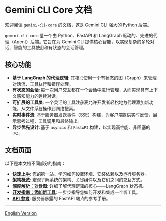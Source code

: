 # Gemini CLI Core 文档

欢迎阅读 `gemini-cli-core` 的文档，这是 Gemini CLI 强大的 Python 后端。

`gemini-cli-core` 是一个由 Python、FastAPI 和 LangGraph 驱动的、先进的代理（Agent）后端。它旨在为 Gemini CLI 提供核心智能，以实现复杂的多轮对话、智能的工具使用和有状态的会话管理。

## 核心功能

- **基于 LangGraph 的代理逻辑**: 其核心使用一个有状态的图（Graph）来管理对话流、工具执行和错误处理。
- **有状态的会话**: 每一次用户交互都在一个会话中进行管理，从而实现具有上下文感知能力的连续对话。
- **可扩展的工具集**: 一个灵活的工具注册表允许开发者轻松地为代理添加新功能，从文件系统操作到网络搜索。
- **实时事件流**: 基于服务器发送事件（SSE）构建，为客户端提供实时反馈，展示思考过程、工具调用和最终输出。
- **异步优先设计**: 基于 `asyncio` 和 `FastAPI` 构建，以实现高性能、非阻塞的 I/O。

## 文档页面

以下是本文档不同部分的指南：

- **[快速上手](./getting-started.md)**: 您的第一站。学习如何设置环境、安装依赖以及运行服务器。
- **[架构概览](./architecture.md)**: 宏观了解系统的架构、关键组件以及它们之间的交互方式。
- **[深度解析：对话图](./deep-dive-conversation-graph.md)**: 详细了解代理逻辑的核心——LangGraph 状态机。
- **[开发指南：添加新工具](./guides-tool-development.md)**: 一步步指导您如何开发和集成一个新工具。
- **[API 参考](./api-reference.md)**: 服务器暴露的 FastAPI 端点的参考手册。

---
[English Version](../index.md) 